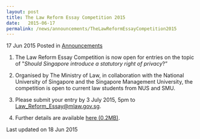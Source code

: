 ```yaml
---
layout: post
title: The Law Reform Essay Competition 2015
date:   2015-06-17
permalink: /news/announcements/TheLawReformEssayCompetition2015
---
```


17 Jun 2015 Posted in [Announcements](/news/announcements)



1. The Law Reform Essay Competition is now open for entries on the topic of "*Should Singapore introduce a statutory right of privacy*?”

2. Organised by The Ministry of Law, in collaboration with the National University of Singapore and the Singapore Management University, the competition is open to current law students from NUS and SMU. 

3. Please submit your entry by 3 July 2015, 5pm to [Law_Reform_Essay@mlaw.gov.sg](mailto:Law_Reform_Essay@mlaw.gov.sg). 


4. Further details are available [here (0.2MB)](/files/news/announcements/2015/06/CompetitionRules.pdf).

<p class="right-side-updated">Last updated on 18 Jun 2015</p> 

